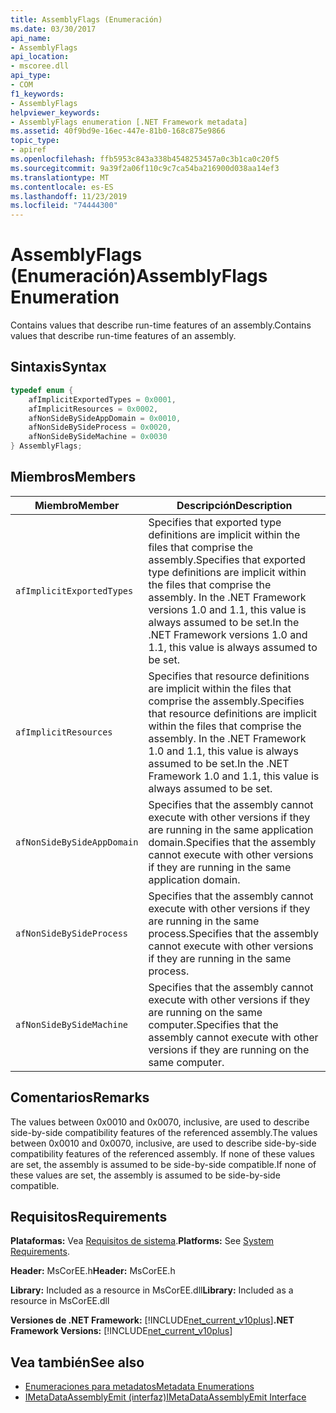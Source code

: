 ```yaml
---
title: AssemblyFlags (Enumeración)
ms.date: 03/30/2017
api_name:
- AssemblyFlags
api_location:
- mscoree.dll
api_type:
- COM
f1_keywords:
- AssemblyFlags
helpviewer_keywords:
- AssemblyFlags enumeration [.NET Framework metadata]
ms.assetid: 40f9bd9e-16ec-447e-81b0-168c875e9866
topic_type:
- apiref
ms.openlocfilehash: ffb5953c843a338b4548253457a0c3b1ca0c20f5
ms.sourcegitcommit: 9a39f2a06f110c9c7ca54ba216900d038aa14ef3
ms.translationtype: MT
ms.contentlocale: es-ES
ms.lasthandoff: 11/23/2019
ms.locfileid: "74444300"
---
```

# <a name="assemblyflags-enumeration"></a><span data-ttu-id="cb380-102">AssemblyFlags (Enumeración)</span><span class="sxs-lookup"><span data-stu-id="cb380-102">AssemblyFlags Enumeration</span></span>
<span data-ttu-id="cb380-103">Contains values that describe run-time features of an assembly.</span><span class="sxs-lookup"><span data-stu-id="cb380-103">Contains values that describe run-time features of an assembly.</span></span>  
  
## <a name="syntax"></a><span data-ttu-id="cb380-104">Sintaxis</span><span class="sxs-lookup"><span data-stu-id="cb380-104">Syntax</span></span>  
  
```cpp  
typedef enum {  
    afImplicitExportedTypes = 0x0001,  
    afImplicitResources = 0x0002,  
    afNonSideBySideAppDomain = 0x0010,  
    afNonSideBySideProcess = 0x0020,  
    afNonSideBySideMachine = 0x0030  
} AssemblyFlags;  
```  
  
## <a name="members"></a><span data-ttu-id="cb380-105">Miembros</span><span class="sxs-lookup"><span data-stu-id="cb380-105">Members</span></span>  
  
|<span data-ttu-id="cb380-106">Miembro</span><span class="sxs-lookup"><span data-stu-id="cb380-106">Member</span></span>|<span data-ttu-id="cb380-107">Descripción</span><span class="sxs-lookup"><span data-stu-id="cb380-107">Description</span></span>|  
|------------|-----------------|  
|`afImplicitExportedTypes`|<span data-ttu-id="cb380-108">Specifies that exported type definitions are implicit within the files that comprise the assembly.</span><span class="sxs-lookup"><span data-stu-id="cb380-108">Specifies that exported type definitions are implicit within the files that comprise the assembly.</span></span> <span data-ttu-id="cb380-109">In the .NET Framework versions 1.0 and 1.1, this value is always assumed to be set.</span><span class="sxs-lookup"><span data-stu-id="cb380-109">In the .NET Framework versions 1.0 and 1.1, this value is always assumed to be set.</span></span>|  
|`afImplicitResources`|<span data-ttu-id="cb380-110">Specifies that resource definitions are implicit within the files that comprise the assembly.</span><span class="sxs-lookup"><span data-stu-id="cb380-110">Specifies that resource definitions are implicit within the files that comprise the assembly.</span></span> <span data-ttu-id="cb380-111">In the .NET Framework 1.0 and 1.1, this value is always assumed to be set.</span><span class="sxs-lookup"><span data-stu-id="cb380-111">In the .NET Framework 1.0 and 1.1, this value is always assumed to be set.</span></span>|  
|`afNonSideBySideAppDomain`|<span data-ttu-id="cb380-112">Specifies that the assembly cannot execute with other versions if they are running in the same application domain.</span><span class="sxs-lookup"><span data-stu-id="cb380-112">Specifies that the assembly cannot execute with other versions if they are running in the same application domain.</span></span>|  
|`afNonSideBySideProcess`|<span data-ttu-id="cb380-113">Specifies that the assembly cannot execute with other versions if they are running in the same process.</span><span class="sxs-lookup"><span data-stu-id="cb380-113">Specifies that the assembly cannot execute with other versions if they are running in the same process.</span></span>|  
|`afNonSideBySideMachine`|<span data-ttu-id="cb380-114">Specifies that the assembly cannot execute with other versions if they are running on the same computer.</span><span class="sxs-lookup"><span data-stu-id="cb380-114">Specifies that the assembly cannot execute with other versions if they are running on the same computer.</span></span>|  
  
## <a name="remarks"></a><span data-ttu-id="cb380-115">Comentarios</span><span class="sxs-lookup"><span data-stu-id="cb380-115">Remarks</span></span>  
 <span data-ttu-id="cb380-116">The values between 0x0010 and 0x0070, inclusive, are used to describe side-by-side compatibility features of the referenced assembly.</span><span class="sxs-lookup"><span data-stu-id="cb380-116">The values between 0x0010 and 0x0070, inclusive, are used to describe side-by-side compatibility features of the referenced assembly.</span></span> <span data-ttu-id="cb380-117">If none of these values are set, the assembly is assumed to be side-by-side compatible.</span><span class="sxs-lookup"><span data-stu-id="cb380-117">If none of these values are set, the assembly is assumed to be side-by-side compatible.</span></span>  
  
## <a name="requirements"></a><span data-ttu-id="cb380-118">Requisitos</span><span class="sxs-lookup"><span data-stu-id="cb380-118">Requirements</span></span>  
 <span data-ttu-id="cb380-119">**Plataformas:** Vea [Requisitos de sistema](../../../../docs/framework/get-started/system-requirements.md).</span><span class="sxs-lookup"><span data-stu-id="cb380-119">**Platforms:** See [System Requirements](../../../../docs/framework/get-started/system-requirements.md).</span></span>  
  
 <span data-ttu-id="cb380-120">**Header:** MsCorEE.h</span><span class="sxs-lookup"><span data-stu-id="cb380-120">**Header:** MsCorEE.h</span></span>  
  
 <span data-ttu-id="cb380-121">**Library:** Included as a resource in MsCorEE.dll</span><span class="sxs-lookup"><span data-stu-id="cb380-121">**Library:** Included as a resource in MsCorEE.dll</span></span>  
  
 <span data-ttu-id="cb380-122">**Versiones de .NET Framework:** [!INCLUDE[net_current_v10plus](../../../../includes/net-current-v10plus-md.md)]</span><span class="sxs-lookup"><span data-stu-id="cb380-122">**.NET Framework Versions:** [!INCLUDE[net_current_v10plus](../../../../includes/net-current-v10plus-md.md)]</span></span>  
  
## <a name="see-also"></a><span data-ttu-id="cb380-123">Vea también</span><span class="sxs-lookup"><span data-stu-id="cb380-123">See also</span></span>

- [<span data-ttu-id="cb380-124">Enumeraciones para metadatos</span><span class="sxs-lookup"><span data-stu-id="cb380-124">Metadata Enumerations</span></span>](../../../../docs/framework/unmanaged-api/metadata/metadata-enumerations.md)
- [<span data-ttu-id="cb380-125">IMetaDataAssemblyEmit (interfaz)</span><span class="sxs-lookup"><span data-stu-id="cb380-125">IMetaDataAssemblyEmit Interface</span></span>](../../../../docs/framework/unmanaged-api/metadata/imetadataassemblyemit-interface.md)
